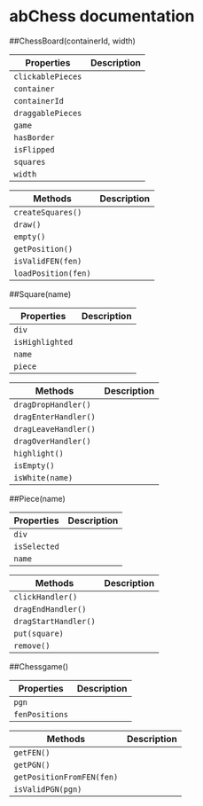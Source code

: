 # abChess documentation


##ChessBoard(containerId, width)

| Properties | Description |
|------------|-------------|
|`clickablePieces`| 
|`container`
|`containerId`
|`draggablePieces`
|`game`
|`hasBorder`
|`isFlipped`
|`squares`
|`width`

| Methods | Description |
|------------|-------------|
|`createSquares()`|
|`draw()`|
|`empty()`|
|`getPosition()`|
|`isValidFEN(fen)`|
|`loadPosition(fen)`|


##Square(name)

| Properties | Description |
|------------|-------------|
|`div`
|`isHighlighted`
|`name`
|`piece`

| Methods | Description |
|------------|-------------|
|`dragDropHandler()`
|`dragEnterHandler()`
|`dragLeaveHandler()`
|`dragOverHandler()`
|`highlight()`
|`isEmpty()`
|`isWhite(name)`


##Piece(name)

| Properties | Description |
|------------|-------------|
|`div`
|`isSelected`
|`name`

| Methods | Description |
|------------|-------------|
|`clickHandler()`
|`dragEndHandler()`
|`dragStartHandler()`
|`put(square)`
|`remove()`


##Chessgame()

| Properties | Description |
|------------|-------------|
|`pgn`
|`fenPositions`

| Methods | Description |
|------------|-------------|
|`getFEN()`
|`getPGN()`
|`getPositionFromFEN(fen)`
|`isValidPGN(pgn)`

